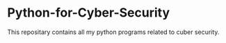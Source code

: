 # Python-for-Cyber-Security
This repositary contains all my python programs related to cuber security.
